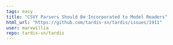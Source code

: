 ```yaml
---
tags: easy
title: "CSVY Parsers Should Be Incorporated to Model Readers"
html_url: "https://github.com/tardis-sn/tardis/issues/1911"
user: marxwillia
repo: tardis-sn/tardis
---
```


